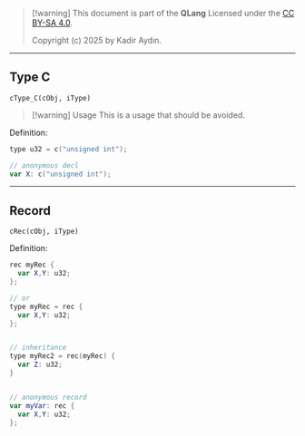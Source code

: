 
> [!warning] This document is part of the **QLang**
> Licensed under the [CC BY-SA 4.0](https://creativecommons.org/licenses/by-sa/4.0/).
>
> Copyright (c) 2025 by Kadir Aydın.


___
## Type C

`cType_C(cObj, iType)`

> [!warning] Usage
> This is a usage that should be avoided.

Definition:
```kotlin
type u32 = c("unsigned int");

// anonymous decl
var X: c("unsigned int");
```


___
## Record

`cRec(cObj, iType)`

Definition:
```kotlin
rec myRec {
  var X,Y: u32;
};

// or
type myRec = rec {
  var X,Y: u32;
};


// inheritance
type myRec2 = rec(myRec) {
  var Z: u32;
}


// anonymous record
var myVar: rec {
  var X,Y: u32;
};
```

